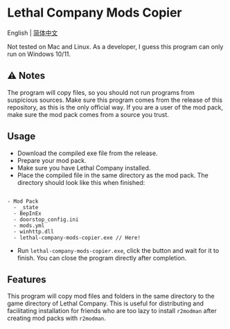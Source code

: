 # Lethal Company Mods Copier

English | [简体中文](./README-zh.md)

Not tested on Mac and Linux. As a developer, I guess this program can only run on Windows 10/11.

## :warning: Notes

The program will copy files, so you should not run programs from suspicious sources. Make sure this program comes from the release of this repository, as this is the only official way. If you are a user of the mod pack, make sure the mod pack comes from a source you trust.

## Usage

- Download the compiled exe file from the release.
- Prepare your mod pack.
- Make sure you have Lethal Company installed.
- Place the compiled file in the same directory as the mod pack. The directory should look like this when finished:

```

- Mod Pack
  - _state
  - BepInEx
  - doorstop_config.ini
  - mods.yml
  - winhttp.dll
  - lethal-company-mods-copier.exe // Here!

```

- Run `lethal-company-mods-copier.exe`, click the button and wait for it to finish. You can close the program directly after completion.

## Features

This program will copy mod files and folders in the same directory to the game directory of Lethal Company. This is useful for distributing and facilitating installation for friends who are too lazy to install `r2modman` after creating mod packs with `r2modman`.
